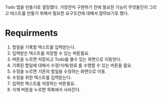 Todo 앱을 만들기로 결정했다. 가장먼저 구현하기 전에 필요한 기능이 무엇들인지 그리고 테스트를 만들기 위해서 필요한 요구조건에 대해서 알아보기로 했다. 

# Requirments
  1. 할일을 기록할 텍스트를 입력받는다.
  2. 입력받은 텍스트를 저장할 수 있는 버튼필요.
  3. 버튼을 누르면 저장되고 Todo를 볼수 있는 화면으로 이동한다.
  4. 기록된 할일에 대해서 수정/삭제/완료 를 수행할 수 있는 버튼들 필요.
  5. 수정을 누르면 기존의 할일을 수정하는 화면으로 이동.
  6. 수정을 위한 텍스트를 입력받는다.
  7. 입력한 텍스트를 저장하는 버튼필요.
  8. 삭제 버튼을 누르면 목록에서 사라진다.

